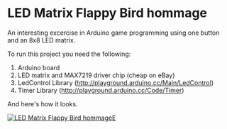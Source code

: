 LED Matrix Flappy Bird hommage
===================

An interesting excercise in Arduino game programming using one button and an 8x8 LED matrix.

To run this project you need the following:

  1. Arduino board
  1. LED matrix and MAX7219 driver chip (cheap on eBay)
  1. LedControl Library (http://playground.arduino.cc/Main/LedControl)
  1. Timer Library (http://playground.arduino.cc/Code/Timer)

And here's how it looks.

<a href="http://www.youtube.com/watch?feature=player_embedded&v=th1X8s5ao5s" target="_blank"><img src="http://img.youtube.com/vi/th1X8s5ao5s/0.jpg" 
alt="LED Matrix Flappy Bird hommageE"/></a>
